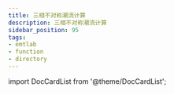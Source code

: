 ```yaml
---
title: 三相不对称潮流计算
description: 三相不对称潮流计算
sidebar_position: 95
tags:
- emtlab
- function
- directory
---
```



import DocCardList from '@theme/DocCardList';

<DocCardList />